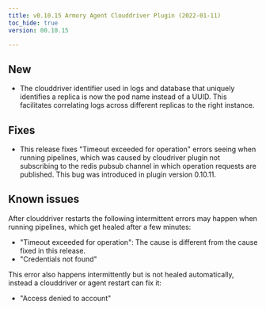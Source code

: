 ```yaml
---
title: v0.10.15 Armory Agent Clouddriver Plugin (2022-01-11)
toc_hide: true
version: 00.10.15

---
```


## New

* The clouddriver identifier used in logs and database that uniquely identifies a replica is now the pod name instead of a UUID. This facilitates correlating logs across different replicas to the right instance.

## Fixes

* This release fixes "Timeout exceeded for operation" errors seeing when running pipelines, which was caused by cloudriver plugin not subscribing to the redis pubsub channel in which operation requests are published. This bug was introduced in plugin version 0.10.11.

## Known issues

After clouddriver restarts the following intermittent errors may happen when running pipelines, which get healed after a few minutes:
* "Timeout exceeded for operation": The cause is different from the cause fixed in this release.
* "Credentials not found"


This error also happens intermittently but is not healed automatically, instead a clouddriver or agent restart can fix it:
* "Access denied to account"
